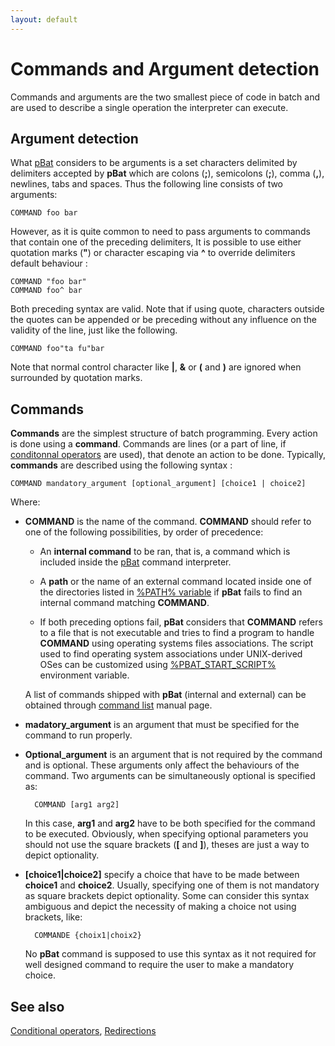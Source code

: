 ```yaml
---
layout: default
---
```

# Commands and Argument detection #

Commands and arguments are the two smallest piece of code in batch and are 
used to describe a single operation the interpreter can execute.

## Argument detection ##

What [pBat](../pbat) considers to be arguments is a set characters delimited 
by delimiters accepted by **pBat** which are colons \(**;**\), semicolons 
\(**;**\), comma \(**,**\), newlines, tabs and spaces. Thus the following line 
consists of two arguments:

    COMMAND foo bar

However, as it is quite common to need to pass arguments to commands that 
contain one of the preceding delimiters, It is possible to use either 
quotation marks \(**"**\) or character escaping via **^** to override 
delimiters default behaviour :

    COMMAND "foo bar"
    COMMAND foo^ bar

Both preceding syntax are valid. Note that if using quote, characters outside 
the quotes can be appended or be preceding without any influence on the 
validity of the line, just like the following.

    COMMAND foo"ta fu"bar

Note that normal control character like **\|**, **&** or **\(** and **\)** are 
ignored when surrounded by quotation marks.

## Commands ##

**Commands** are the simplest structure of batch programming. Every action is 
done using a **command**. Commands are lines \(or a part of line, if 
[conditonnal operators](condop) are used\), that denote an action to be done. 
Typically, **commands** are described using the following syntax :

    COMMAND mandatory_argument [optional_argument] [choice1 | choice2]

Where:

* **COMMAND** is the name of the command. **COMMAND** should refer to one of 
  the following possibilities, by order of precedence:

  * An **internal command** to be ran, that is, a command which is included 
    inside the [pBat](../pbat) command interpreter.

  * A **path** or the name of an external command located inside one of the 
    directories listed in [%PATH% variable](var) if **pBat** fails to find an 
    internal command matching **COMMAND**.

  * If both preceding options fail, **pBat** considers that **COMMAND** refers 
    to a file that is not executable and tries to find a program to handle 
    **COMMAND** using operating systems files associations. The script used to 
    find operating system associations under UNIX-derived OSes can be 
    customized using [%PBAT\_START\_SCRIPT%](../pbatstartscript) environment 
    variable.

  A list of commands shipped with **pBat** \(internal and external\) can be 
  obtained through [command list](../commands) manual page.

* **madatory\_argument** is an argument that must be specified for the command 
  to run properly. 

* **Optional\_argument** is an argument that is not required by the command 
  and is optional. These arguments only affect the behaviours of the command. 
  Two arguments can be simultaneously optional is specified as:

        COMMAND [arg1 arg2]

  In this case, **arg1** and **arg2** have to be both specified for the 
  command to be executed. Obviously, when specifying optional parameters you 
  should not use the square brackets \(**\[** and **\]**\), theses are just a 
  way to depict optionality.

* **\[choice1\|choice2\]** specify a choice that have to be made between 
  **choice1** and **choice2**. Usually, specifying one of them is not 
  mandatory as square brackets depict optionality. Some can consider this 
  syntax ambiguous and depict the necessity of making a choice not using 
  brackets, like:

        COMMANDE {choix1|choix2}

  No **pBat** command is supposed to use this syntax as it not required for 
  well designed command to require the user to make a mandatory choice.

## See also ##

[Conditional operators](condop), [Redirections](red)

